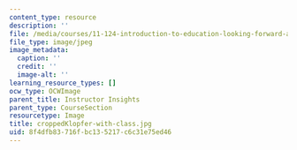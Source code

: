 ```yaml
---
content_type: resource
description: ''
file: /media/courses/11-124-introduction-to-education-looking-forward-and-looking-back-on-education-fall-2011/8f4dfb83716fbc135217c6c31e75ed46_croppedKlopfer-with-class.jpg
file_type: image/jpeg
image_metadata:
  caption: ''
  credit: ''
  image-alt: ''
learning_resource_types: []
ocw_type: OCWImage
parent_title: Instructor Insights
parent_type: CourseSection
resourcetype: Image
title: croppedKlopfer-with-class.jpg
uid: 8f4dfb83-716f-bc13-5217-c6c31e75ed46
---
```

